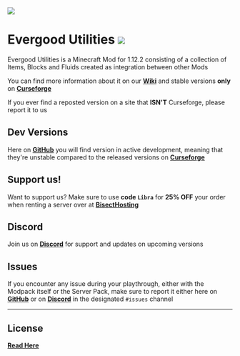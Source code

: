 <img src="https://i.imgur.com/Xu4rNEd.png" align="center" />

# Evergood Utilities <a href=https://www.curseforge.com/minecraft/mc-mods/evergoodutilities> <img src="http://cf.way2muchnoise.eu/523308.svg"> </a>
Evergood Utilities is a Minecraft Mod for 1.12.2 consisting of a collection of Items, Blocks and Fluids created as integration between other Mods

You can find more information about it on our [**Wiki**](https://evergoodteam.github.io/mods/evergoodutilities) and stable versions **only** on [**Curseforge**](https://www.curseforge.com/minecraft/mc-mods/evergoodutilities)

If you ever find a reposted version on a site that **ISN'T** Curseforge, please report it to us

## Dev Versions

Here on [**GitHub**](https://github.com/EvergoodTeam/EvergoodUtilities/releases) you will find version in active development, meaning that they're unstable compared to the released versions on [**Curseforge**](https://www.curseforge.com/minecraft/mc-mods/evergoodutilities)

## Support us!
Want to support us? Make sure to use **code ```Libra```** for **25% OFF** your order when renting a server over at [**BisectHosting**](https://www.bisecthosting.com/Libra)

## Discord
Join us on [**Discord**](https://discord.gg/k2P68Y8) for support and updates on upcoming versions

## Issues
If you encounter any issue during your playthrough, either with the Modpack itself or the Server Pack, make sure to report it either here on [**GitHub**](https://github.com/EvergoodTeam/EvergoodRefabricated/issues) or on [**Discord**](https://discord.gg/k2P68Y8) in the designated ```#issues``` channel

***

## License
[**Read Here**](https://github.com/EvergoodTeam/EvergoodUtilities/blob/main/LICENSE.md)

